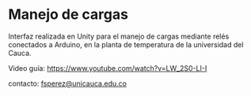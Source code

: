 # Manejo de cargas
Interfaz realizada en Unity para el manejo de cargas mediante relés conectados a Arduino, en la planta de temperatura de la universidad del Cauca.

Video guía: https://www.youtube.com/watch?v=LW_2S0-LI-I

contacto: fsperez@unicauca.edu.co
